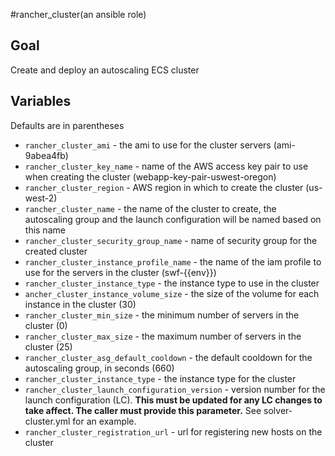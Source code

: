 #rancher_cluster(an ansible role)

## Goal
Create and deploy an autoscaling ECS cluster

## Variables
Defaults are in parentheses
* `rancher_cluster_ami` - the ami to use for the cluster servers (ami-9abea4fb)
* `rancher_cluster_key_name` - name of the AWS access key pair to use when creating the cluster (webapp-key-pair-uswest-oregon)
* `rancher_cluster_region` - AWS region in which to create the cluster (us-west-2)
* `rancher_cluster_name` - the name of the cluster to create, the autoscaling group
and the launch configuration will be named based on this name
* `rancher_cluster_security_group_name` - name of security group for the created cluster
* `rancher_cluster_instance_profile_name` - the name of the iam profile to use for the servers in the cluster (swf-{{env}})
* `rancher_cluster_instance_type` - the instance type to use in the cluster
* `ancher_cluster_instance_volume_size` - the size of the volume for each instance in the cluster (30)
* `rancher_cluster_min_size` - the minimum number of servers in the cluster (0)
* `rancher_cluster_max_size` - the maximum number of servers in the cluster (25)
* `rancher_cluster_asg_default_cooldown` - the default cooldown for the autoscaling group, in seconds (660)
* `rancher_cluster_instance_type` - the instance type for the cluster
* `rancher_cluster_launch_configuration_version` - version number for the launch configuration (LC). __This must be updated for any LC changes to take affect. The caller must provide this parameter.__ See solver-cluster.yml for an example.
* `rancher_cluster_registration_url` - url for registering new hosts on the cluster
